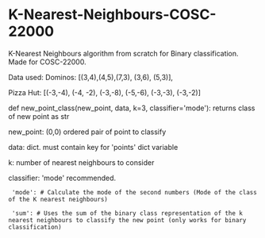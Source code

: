 # K-Nearest-Neighbours-COSC-22000
K-Nearest Neighbours algorithm from scratch for Binary classification. Made for COSC-22000.

Data used: Dominos: [(3,4),(4,5),(7,3), (3,6), (5,3)],

Pizza Hut: [(-3,-4), (-4, -2), (-3,-8), (-5,-6), (-3,-3), (-3,-2)] 

def new_point_class(new_point, data, k=3, classifier='mode'): returns class of new point as str

new_point: (0,0) ordered pair of point to classify

data: dict. must contain key for 'points' dict variable 

k: number of nearest neighbours to consider

classifier: 'mode' recommended. 

     'mode': # Calculate the mode of the second numbers (Mode of the class of the K nearest neighbours)

     'sum': # Uses the sum of the binary class representation of the k nearest neighbours to classify the new point (only works for binary classification)

